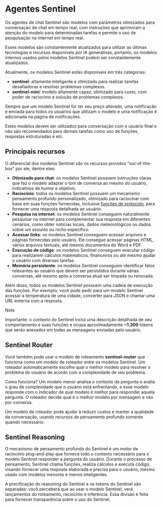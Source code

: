 # Agentes Sentinel

Os agentes de chat Sentinel são modelos com parâmetros otimizados para conversação de chat em tempo real, com instruções que aprimoram a atenção do modelo para determinadas tarefas e permite o uso de pesquisação na internet em tempo real.

Esses modelos são constantemente atualizados para utilizar as últimas tecnologias e recursos disponíveis por IA generativas, portanto, os modelos internos usados pelos modelos Sentinel podem ser constantemente atualizados.

Atualmente, os modelos Sentinel estão disponíveis em três categorias:

- **sentinel**: altamente inteligente e otimizado para realizar tarefas desafiadoras e resolver problemas complexos.
- **sentinel-mini**: modelo altamente capaz, otimizado para custo, com poder de raciocínio e solução de problemas complexos.

Sempre que um modelo Sentinel for ter seu preço alterado, uma notificação é enviada para todos os usuários que utilizam o modelo e uma notificação é adicionada na página de notificações.

Estes modelos devem ser utilizados para conversação com o usuário final e não são recomendados para demais tarefas como uso de funções, respostas estruturadas e etc.

## Principais recursos

O diferencial dos modelos Sentinel são os recursos providos "out-of-the-box" por ele, dentre eles:

- **Otimizado para chat**: os modelos Sentinel possuem instruções claras que faz o modelo adaptar o tom de conversa ao mesmo do usuário, indicativos de humor e objetivo.
- **Raciocínio**: todos os modelos Sentinel possuem um mecanismo pensamento profundo personalizado, otimizado para raciocinar com base em suas funções fornecidas, inclusive [funções de protocolo](/docs/protocol-functions), para fornecer uma resposta detalhada ao usuário.
- **Pesquisa na internet**: os modelos Sentinel conseguem naturalmente pesquisar na internet para complementar sua resposta em diferentes cenários, como obter notícias locais, dados meteorológicos ou dados sobre um assunto ou nicho específico.
- **Acessar links**: os modelos Sentinel conseguem acessar arquivos e páginas fornecidas pelo usuário. Ele consegue acessar páginas HTML, vários arquivos textuais, até mesmo documentos do Word e PDF.
- **Execução de código**: os modelos Sentinel conseguem executar código para realizarem cálculos matemáticos, financeiros ou até mesmo ajudar o usuário com diversas tarefas.
- **Memória persistente**: os modelos Sentinel conseguem identificar fatos relevantes ao usuário que devem ser persistidos durante várias conversas, até mesmo após a conversa atual ser limpada ou renovada.

Além disso, todos os modelos Sentinel possuem uma cadeia de execução das funções. Por exemplo, você pode pedir para um modelo Sentinel acessar a temperatura de uma cidade, converter para JSON e chamar uma URL externa com a resposta.

> [!NOTE]
>
> Importante: o contexto do Sentinel inclui uma descrição detalhada de seu comportamento e suas funções e ocupa aproximadamente **~1.300** tokens que serão anexados em todas as mensagens enviadas pelo usuário.

## Sentinel Router

Você também pode usar o modelo de roteamento **sentinel-router** que funciona como um modelo de roteador entre os modelos Sentinel. Um roteador automaticamente escolhe qual o melhor modelo para resolver o problema do usuário de acordo com a complexidade de seu problema.

Como funciona? Um modelo menor analisa o contexto da pergunta e avalia o grau de complexidade que o usuário está enfrentando, e esse modelo responde com o indicador de qual modelo é melhor para responder aquela pergunta. O roteador decide qual é o melhor modelo por mensagem e não por conversa.

Um modelo de roteador pode ajudar à reduzir custos e manter a qualidade da conversação, usando recursos de pensamento profundo somente quando necessário.

## Sentinel Reasoning

O mecanismo de pensamento profundo do Sentinel é um motor de raciocínio plug-and-play que fornece todo o contexto necessário para o modelo Sentinel responder a pergunta do usuário. Durante o processo de pensamento, Sentinel chama funções, realiza cálculos e executa código, visando fornecer uma resposta elaborada e precisa para o usuário, mesmo usado com modelos menores e menos inteligentes.

A precificação do reasoning do Sentinel e os tokens do Sentinel são separadas: você perceberá que ao usar o modelo Sentinel, verá lançamentos do roteamento, raciocínio e inferência. Essa divisão é feita para fornecer transparência sobre o uso do Sentinel.